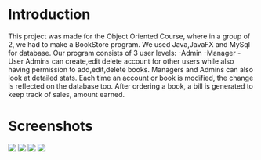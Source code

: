 # Introduction
This project was made for the Object Oriented Course, where in a group of 2, we had to make a BookStore program.
We used Java,JavaFX and MySql for database.
Our program consists of 3 user levels:
-Admin
-Manager
-User
Admins can create,edit delete account for other users while also having permission to add,edit,delete books.
Managers and Admins can also look at detailed stats.
Each time an account or book is modified, the change is reflected on the database too.
After ordering a book, a bill is generated to keep track of sales, amount earned.

# Screenshots
<img src="https://github.com/RegiLoshi/Java_BookStore_App/blob/master/Screenshots/Screenshot%202024-07-19%20at%201.28.15%E2%80%AFAM.png">
<img src="https://github.com/RegiLoshi/Java_BookStore_App/blob/master/Screenshots/Screenshot%202024-07-19%20at%201.37.31%E2%80%AFAM.png">
<img src="https://github.com/RegiLoshi/Java_BookStore_App/blob/master/Screenshots/Screenshot%202024-07-19%20at%201.38.01%E2%80%AFAM.png">
<img src="https://github.com/RegiLoshi/Java_BookStore_App/blob/master/Screenshots/Screenshot%202024-07-19%20at%201.38.29%E2%80%AFAM.png">
